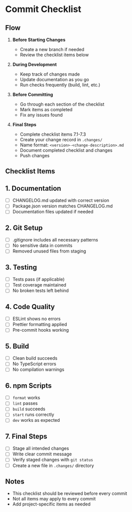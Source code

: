 # Commit Checklist

## Flow

1. **Before Starting Changes**
   - Create a new branch if needed
   - Review the checklist items below

2. **During Development**
   - Keep track of changes made
   - Update documentation as you go
   - Run checks frequently (build, lint, etc.)

3. **Before Committing**
   - Go through each section of the checklist
   - Mark items as completed
   - Fix any issues found

4. **Final Steps**
   - Complete checklist items 7.1-7.3
   - Create your change record in `.changes/`
   - Name format: `<version>-<change-description>.md`
   - Document completed checklist and changes
   - Push changes

## Checklist Items

## 1. Documentation
- [ ] CHANGELOG.md updated with correct version
- [ ] Package.json version matches CHANGELOG.md
- [ ] Documentation files updated if needed

## 2. Git Setup
- [ ] .gitignore includes all necessary patterns
- [ ] No sensitive data in commits
- [ ] Removed unused files from staging

## 3. Testing
- [ ] Tests pass (if applicable)
- [ ] Test coverage maintained
- [ ] No broken tests left behind

## 4. Code Quality
- [ ] ESLint shows no errors
- [ ] Prettier formatting applied
- [ ] Pre-commit hooks working

## 5. Build
- [ ] Clean build succeeds
- [ ] No TypeScript errors
- [ ] No compilation warnings

## 6. npm Scripts
- [ ] `format` works
- [ ] `lint` passes
- [ ] `build` succeeds
- [ ] `start` runs correctly
- [ ] `dev` works as expected

## 7. Final Steps
- [ ] Stage all intended changes
- [ ] Write clear commit message
- [ ] Verify staged changes with `git status`
- [ ] Create a new file in `.changes/` directory

## Notes
- This checklist should be reviewed before every commit
- Not all items may apply to every commit
- Add project-specific items as needed
